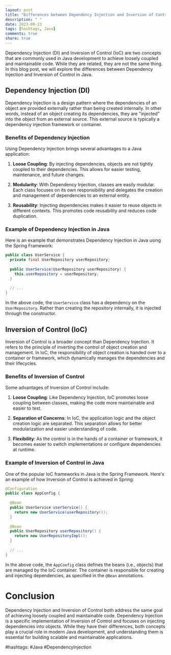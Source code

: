 ```yaml
---
layout: post
title: "Differences between Dependency Injection and Inversion of Control in Java."
description: " "
date: 2023-09-23
tags: [hashtags, Java]
comments: true
share: true
---
```


Dependency Injection (DI) and Inversion of Control (IoC) are two concepts that are commonly used in Java development to achieve loosely coupled and maintainable code. While they are related, they are not the same thing. In this blog post, we will explore the differences between Dependency Injection and Inversion of Control in Java.

## Dependency Injection (DI)

Dependency Injection is a design pattern where the dependencies of an object are provided externally rather than being created internally. In other words, instead of an object creating its dependencies, they are "injected" into the object from an external source. This external source is typically a dependency injection framework or container.

### Benefits of Dependency Injection

Using Dependency Injection brings several advantages to a Java application:

1. **Loose Coupling**: By injecting dependencies, objects are not tightly coupled to their dependencies. This allows for easier testing, maintenance, and future changes.

2. **Modularity**: With Dependency Injection, classes are easily modular. Each class focuses on its own responsibility and delegates the creation and management of dependencies to an external entity.

3. **Reusability**: Injecting dependencies makes it easier to reuse objects in different contexts. This promotes code reusability and reduces code duplication.

### Example of Dependency Injection in Java

Here is an example that demonstrates Dependency Injection in Java using the Spring Framework:

```java
public class UserService {
  private final UserRepository userRepository;
  
  public UserService(UserRepository userRepository) {
    this.userRepository = userRepository;
  }
  
  // ...
}
```

In the above code, the `UserService` class has a dependency on the `UserRepository`. Rather than creating the repository internally, it is injected through the constructor.

## Inversion of Control (IoC)

Inversion of Control is a broader concept than Dependency Injection. It refers to the principle of inverting the control of object creation and management. In IoC, the responsibility of object creation is handed over to a container or framework, which dynamically manages the dependencies and their lifecycles.

### Benefits of Inversion of Control

Some advantages of Inversion of Control include:

1. **Loose Coupling**: Like Dependency Injection, IoC promotes loose coupling between classes, making the code more maintainable and easier to test.

2. **Separation of Concerns**: In IoC, the application logic and the object creation logic are separated. This separation allows for better modularization and easier understanding of code.

3. **Flexibility**: As the control is in the hands of a container or framework, it becomes easier to switch implementations or configure dependencies at runtime.

### Example of Inversion of Control in Java

One of the popular IoC frameworks in Java is the Spring Framework. Here's an example of how Inversion of Control is achieved in Spring:

```java
@Configuration
public class AppConfig {
  
  @Bean
  public UserService userService() {
    return new UserService(userRepository());
  }
  
  @Bean
  public UserRepository userRepository() {
    return new UserRepositoryImpl();
  }
  
  // ...
}
```

In the above code, the `AppConfig` class defines the beans (i.e., objects) that are managed by the IoC container. The container is responsible for creating and injecting dependencies, as specified in the `@Bean` annotations.

# Conclusion

Dependency Injection and Inversion of Control both address the same goal of achieving loosely coupled and maintainable code. Dependency Injection is a specific implementation of Inversion of Control and focuses on injecting dependencies into objects. While they have their differences, both concepts play a crucial role in modern Java development, and understanding them is essential for building scalable and maintainable applications.

#hashtags: #Java #DependencyInjection